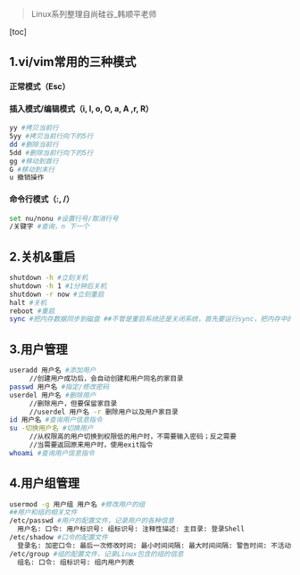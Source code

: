 > Linux系列整理自尚硅谷_韩顺平老师

[toc]

## 1.vi/vim常用的三种模式

#### 正常模式（Esc）

#### 插入模式/编辑模式（i, I, o, O, a, A ,r, R）

```bash
yy #拷贝当前行 
5yy #拷贝当前行向下的5行
dd #删除当前行 
5dd #删除当前行向下的5行
gg #移动到首行 
G #移动到末行
u 撤销操作
```

#### 命令行模式（:, /）

```bash
set nu/nonu #设置行号/取消行号
/关键字 #查询，n 下一个
```

## 2.关机&重启

```bash
shutdown -h #立刻关机
shutdown -h 1 #1分钟后关机
shutdown -r now #立刻重启
halt #关机
reboot #重启
sync #把内存数据同步到磁盘 ##不管是重启系统还是关闭系统，首先要运行sync，把内存中的数据写到磁盘中
```

## 3.用户管理

```bash
useradd 用户名 #添加用户
     //创建用户成功后，会自动创建和用户同名的家目录
passwd 用户名 #指定/修改密码
userdel 用户名 #删除用户
     //删除用户，但要保留家目录
     //userdel 用户名 -r 删除用户以及用户家目录
id 用户名 #查询用户信息指令
su -切换用户名 #切换用户
     //从权限高的用户切换到权限低的用户时，不需要输入密码；反之需要
     //当需要返回原来用户时，使用exit指令
whoami #查询用户信息指令
```

## 4.用户组管理

```bash
usermod -g 用户组 用户名 #修改用户的组 
##用户和组的相关文件
/etc/passwd #用户的配置文件，记录用户的各种信息
  用户名: 口令: 用户标识号: 组标识号: 注释性描述: 主目录: 登录Shell
/etc/shadow #口令的配置文件
  登录名: 加密口令: 最后一次修改时间: 最小时间间隔: 最大时间间隔: 警告时间: 不活动时间: 失效时间: 标志
/etc/group #组的配置文件，记录Linux包含的组的信息
  组名: 口令: 组标识号: 组内用户列表
```

